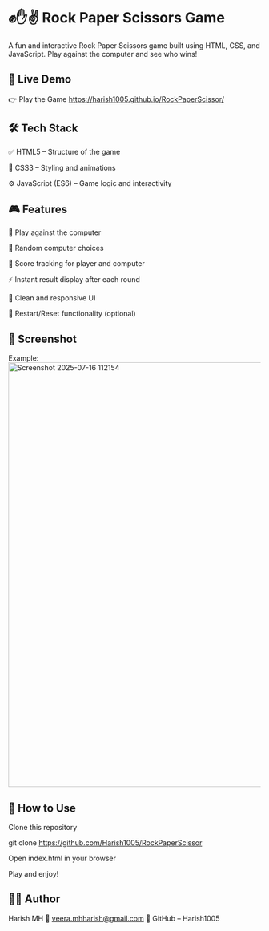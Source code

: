 # ✊✋✌️ Rock Paper Scissors Game
A fun and interactive Rock Paper Scissors game built using HTML, CSS, and JavaScript. Play against the computer and see who wins!

## 🔗 Live Demo
👉 Play the Game
https://harish1005.github.io/RockPaperScissor/

## 🛠️ Tech Stack
✅ HTML5 – Structure of the game

🎨 CSS3 – Styling and animations

⚙️ JavaScript (ES6) – Game logic and interactivity

## 🎮 Features
🧠 Play against the computer

🎯 Random computer choices

🧮 Score tracking for player and computer

⚡ Instant result display after each round

🎨 Clean and responsive UI

🔄 Restart/Reset functionality (optional)


## 📸 Screenshot
Example:
<img width="1914" height="848" alt="Screenshot 2025-07-16 112154" src="https://github.com/user-attachments/assets/0515f4fe-a4b9-46a7-830a-989e7c4317a9" />


## 📖 How to Use
Clone this repository

git clone https://github.com/Harish1005/RockPaperScissor

Open index.html in your browser

Play and enjoy!

## 👨‍💻 Author
Harish MH
📧 veera.mhharish@gmail.com
🔗 GitHub – Harish1005

